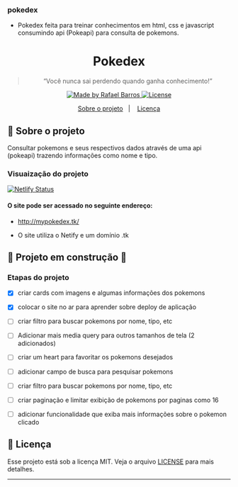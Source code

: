 ### pokedex
- Pokedex feita para treinar conhecimentos em html, css e javascript consumindo api (Pokeapi) para consulta de pokemons.


<h1 align="center">
  Pokedex
</h1>

<blockquote align="center">“Você nunca sai perdendo quando ganha conhecimento!”</blockquote>

<p align="center">

  <a href="http://mypokedex.tk/">
    <img alt="Made by Rafael Barros" src="https://img.shields.io/badge/made%20by-Rafael-%23F8952D">
  </a>

  <a href="LICENSE" >
    <img alt="License" src="https://img.shields.io/badge/license-MIT-%23F8952D">
  </a>

</p>

<p align="center">
  <a href="#rocket-sobre-o-projeto">Sobre o projeto</a>&nbsp;&nbsp;&nbsp;|&nbsp;&nbsp;&nbsp;
  <a href="#memo-licença">Licença</a>
</p>

## :rocket: Sobre o projeto

Consultar pokemons e seus respectivos dados através de uma api (pokeapi) trazendo informações como nome e tipo.


### Visuaização do projeto

[![Netlify Status](https://api.netlify.com/api/v1/badges/f03c08f9-9ca4-4da6-a44e-f46318929624/deploy-status)](https://app.netlify.com/sites/stoic-bhabha-ffd61d/deploys)

#### O site pode ser acessado no seguinte endereço:

- http://mypokedex.tk/

- O site utiliza o Netify e um domínio .tk



## 🚧 Projeto em construção 🚧

### Etapas do projeto

- [x] criar cards com imagens e algumas informações dos pokemons
- [x] colocar o site no ar para aprender sobre deploy de aplicação
- [ ] criar filtro para buscar pokemons por nome, tipo, etc
- [ ] Adicionar mais media query para outros tamanhos de tela (2 adicionados)
- [ ] criar um heart para favoritar os pokemons desejados
- [ ] adicionar campo de busca para pesquisar pokemons
- [ ] criar filtro para buscar pokemons por nome, tipo, etc
- [ ] criar paginação e limitar exibição de pokemons por paginas como 16
- [ ] adicionar funcionalidade que exiba mais informações sobre o pokemon clicado


## :memo: Licença

Esse projeto está sob a licença MIT. Veja o arquivo [LICENSE](https://github.com/rafaelbarroslima/pokedex/blob/master/LICENSE) para mais detalhes.

---
